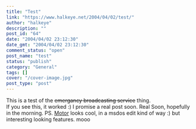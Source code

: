 ```yaml
---
title: "Test"
link: "https://www.halkeye.net/2004/04/02/test/"
author: "halkeye"
description: ""
post_id: "64"
date: "2004/04/02 23:12:30"
date_gmt: "2004/04/02 23:12:30"
comment_status: "open"
post_name: "test"
status: "publish"
category: "General"
tags: []
cover: "/cover-image.jpg"
post_type: "post"
---
```


This is a test of the <s>emergancy broadcasting service</s> thing.  
If you see this, it worked :) I promise a real post soon. Real Soon, hopefully in the morning. PS. [Motor](http://konst.org.ua/motor/) looks cool, in a msdos edit kind of way :) but interesting looking features. mooo
